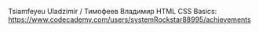 Tsiamfeyeu Uladzimir / Тимофеев Владимир
HTML CSS Basics: https://www.codecademy.com/users/systemRockstar88995/achievements
